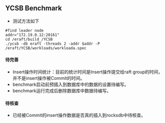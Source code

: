 ## YCSB Benchmark

- 测试方法如下

```
#find leader node
addr="172.19.0.12:20161"
cd /eraft/build_/YCSB
./ycsb -db eraft -threads 2 -addr $addr -P /eraft/YCSB/workloads/workloada.spec
```

#### 待完善

- Insert操作时间统计：目前的统计时间是Insert操作提交给raft group的时间，并不是insert操作被Commit的时间。
- benchmark启动前预插入到数据库中的数据的设置待编写。
- benchmark运行完成后删除数据库中数据待编写。


#### 待核查

- 已经被Commit的insert操作数据是否真的插入到rocksdb中待核查。


